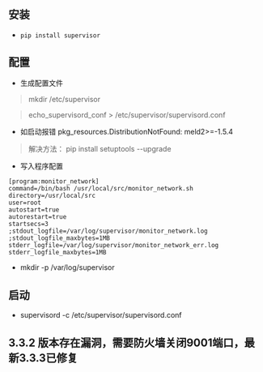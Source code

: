 #

## 安装

- ```pip install supervisor```


## 配置

  - 生成配置文件
  > mkdir /etc/supervisor

  > echo_supervisord_conf > /etc/supervisor/supervisord.conf

  - 如启动报错 pkg_resources.DistributionNotFound: meld2>=-1.5.4
  > 解决方法：  pip install setuptools --upgrade

  - 写入程序配置
```
[program:monitor_network]
command=/bin/bash /usr/local/src/monitor_network.sh
directory=/usr/local/src
user=root
autostart=true
autorestart=true
startsecs=3
;stdout_logfile=/var/log/supervisor/monitor_network.log
;stdout_logfile_maxbytes=1MB
stderr_logfile=/var/log/supervisor/monitor_network_err.log
stderr_logfile_maxbytes=1MB
```

- mkdir -p /var/log/supervisor

## 启动
- supervisord -c /etc/supervisor/supervisord.conf

## 3.3.2 版本存在漏洞，需要防火墙关闭9001端口，最新3.3.3已修复
